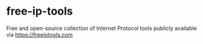 # free-ip-tools
Free and open-source collection of Internet Protocol tools publicly available via https://freeiptools.com
